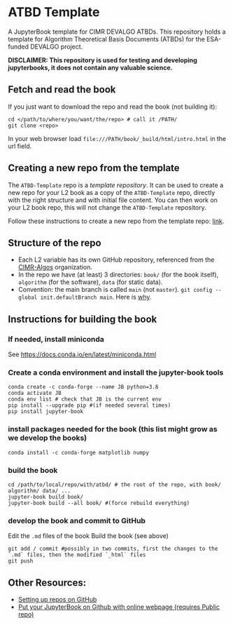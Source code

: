 # ATBD Template
A JupyterBook template for CIMR DEVALGO ATBDs. This repository holds a template for Algorithm Theoretical Basis Documents (ATBDs) for the ESA-funded DEVALGO project.

**DISCLAIMER: This repository is used for testing and developing jupyterbooks, it does not contain any valuable science.**

## Fetch and read the book
If you just want to download the repo and read the book (not building it):
```
cd </path/to/where/you/want/the/repo> # call it /PATH/
git clone <repo>
```
In your web browser load `file:///PATH/book/_build/html/intro.html` in the url field.

## Creating a new repo from the template
The `ATBD-Template` repo is a _template repository_. It can be used to create a new repo for your L2 book as a copy of the `ATBD-Template` repo,
directly with the right structure and with initial file content. You can then work on your L2 book repo, this will not change the
`ATBD-Template` repository.

Follow these instructions to create a new repo from the template repo: [link](https://docs.github.com/en/repositories/creating-and-managing-repositories/creating-a-repository-from-a-template).

## Structure of the repo
* Each L2 variable has its own GitHub repository, referenced from the [CIMR-Algos](https://github.com/CIMR-Algos) organization.
* In the repo we have (at least) 3 directories: `book/` (for the book itself), `algorithm` (for the software), `data` (for static data).
* Convention: the main branch is called `main` (not `master`). `git config --global init.defaultBranch main`. Here is [why](https://github.com/github/renaming).

## Instructions for building the book

### If needed, install miniconda
See https://docs.conda.io/en/latest/miniconda.html

### Create a conda environment and install the jupyter-book tools
```
conda create -c conda-forge --name JB python=3.8
conda activate JB
conda env list # check that JB is the current env
pip install --upgrade pip #(if needed several times)
pip install jupyter-book
```

### install packages needed for the book (this list might grow as we develop the books)
```
conda install -c conda-forge matplotlib numpy
```

### build the book
```
cd /path/to/local/repo/with/atbd/ # the root of the repo, with book/ algorithm/ data/ ...
jupyter-book build book/
jupyter-book build --all book/ #(force rebuild everything)
```

### develop the book and commit to GitHub
Edit the `.md` files of the book
Build the book (see above)
```
git add / commit #possibly in two commits, first the changes to the `.md` files, then the modified `_html` files
git push
```

## Other Resources:
* [Setting up repos on GitHub](https://kbroman.org/github_tutorial/pages/init.html)
* [Put your JupyterBook on Github with online webpage (requires Public repo)](https://jupyterbook.org/en/stable/start/publish.html#)
